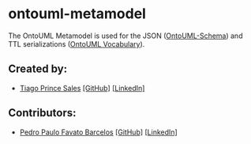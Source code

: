 # ontouml-metamodel

The OntoUML Metamodel is used for the JSON ([OntoUML-Schema](https://github.com/OntoUML/ontouml-schema)) and TTL serializations ([OntoUML Vocabulary](https://github.com/OntoUML/ontouml-vocabulary)).

## Created by:

- [Tiago Prince Sales](https://orcid.org/0000-0002-5385-5761) [[GitHub]](https://github.com/tgoprince) [[LinkedIn]](https://www.linkedin.com/in/tiago-sales/)

## Contributors: 

- [Pedro Paulo Favato Barcelos](https://orcid.org/0000-0003-2736-7817) [[GitHub]](https://github.com/pedropaulofb) [[LinkedIn]](https://www.linkedin.com/in/pedro-paulo-favato-barcelos/)
